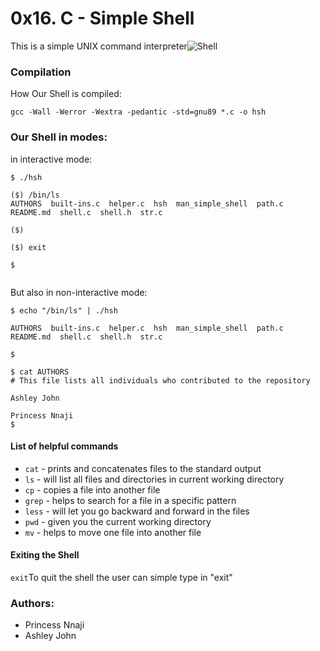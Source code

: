 <h1> 0x16. C - Simple Shell</h1>
<p>This is a simple UNIX command interpreter<img src="https://s3.amazonaws.com/intranet-projects-files/holbertonschool-low_level_programming/235/shell.jpeg" alt="Shell"></p>

<h3>Compilation</h3>

<p>How Our Shell is compiled:</p>

<pre><code>gcc -Wall -Werror -Wextra -pedantic -std=gnu89 *.c -o hsh </code></pre>

<h3>Our Shell in modes:</h3>

<p>in interactive mode:</p>

<pre><code>$ ./hsh

($) /bin/ls
AUTHORS  built-ins.c  helper.c  hsh  man_simple_shell  path.c  README.md  shell.c  shell.h  str.c

($)

($) exit

$

</code></pre>

<p>But also in non-interactive mode:</p>

<pre><code>$ echo &quot;/bin/ls&quot; | ./hsh

AUTHORS  built-ins.c  helper.c  hsh  man_simple_shell  path.c  README.md  shell.c  shell.h  str.c

$

$ cat AUTHORS
# This file lists all individuals who contributed to the repository

Ashley John <nightburn2003@gmail.com>

Princess Nnaji <princessnnaji21@gmail.com>
$
</code></pre>

<h4>List of helpful commands</h4>
<ul>
<li><code>cat</code> -  prints and concatenates files to the standard output</li>
<li><code>ls</code> - will list all files and directories in current working directory</li>
<li><code>cp</code> - copies a file into another file</li>
<li><code>grep</code> - helps to search for a file in a specific pattern</li>
<li><code>less</code> - will let you go backward and forward in the files</li>
<li><code>pwd</code> - given you the current working directory
<li><code>mv</code> -  helps to move one file into another file
</ul>

<h4>Exiting the Shell</h4>
<p><code>exit</code>To quit the shell the user can simple type in "exit"</p>

<h3>Authors: </h3>
<ul>
<li> Princess Nnaji</li>
<li> Ashley John</li>
</ul>
